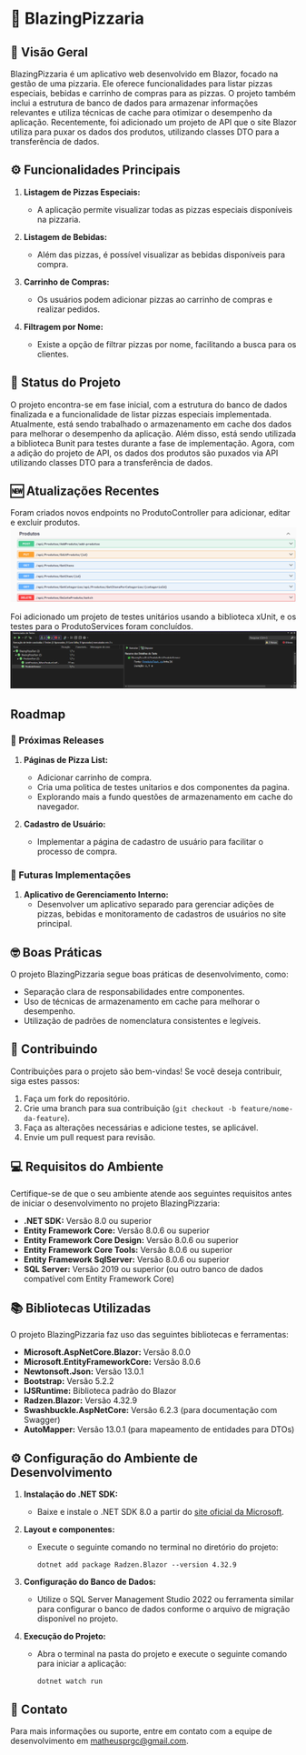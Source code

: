 # 🍕 BlazingPizzaria

## 🧐 Visão Geral

BlazingPizzaria é um aplicativo web desenvolvido em Blazor, focado na gestão de uma pizzaria. Ele oferece funcionalidades para listar pizzas especiais, bebidas e carrinho de compras para as pizzas. O projeto também inclui a estrutura de banco de dados para armazenar informações relevantes e utiliza técnicas de cache para otimizar o desempenho da aplicação. Recentemente, foi adicionado um projeto de API que o site Blazor utiliza para puxar os dados dos produtos, utilizando classes DTO para a transferência de dados.

## ⚙️ Funcionalidades Principais

1. **Listagem de Pizzas Especiais:**
   - A aplicação permite visualizar todas as pizzas especiais disponíveis na pizzaria.

2. **Listagem de Bebidas:**
   - Além das pizzas, é possível visualizar as bebidas disponíveis para compra.

3. **Carrinho de Compras:**
   - Os usuários podem adicionar pizzas ao carrinho de compras e realizar pedidos.

4. **Filtragem por Nome:**
   - Existe a opção de filtrar pizzas por nome, facilitando a busca para os clientes.

## 🔋 Status do Projeto

O projeto encontra-se em fase inicial, com a estrutura do banco de dados finalizada e a funcionalidade de listar pizzas especiais implementada. Atualmente, está sendo trabalhado o armazenamento em cache dos dados para melhorar o desempenho da aplicação. Além disso, está sendo utilizada a biblioteca Bunit para testes durante a fase de implementação. Agora, com a adição do projeto de API, os dados dos produtos são puxados via API utilizando classes DTO para a transferência de dados.

## 🆕 Atualizações Recentes

Foram criados novos endpoints no ProdutoController para adicionar, editar e excluir produtos.
![alt text](image.png)

Foi adicionado um projeto de testes unitários usando a biblioteca xUnit, e os testes para o ProdutoServices foram concluídos.
![alt text](image-1.png)
## Roadmap

### 📖 Próximas Releases

1. **Páginas de Pizza List:**
   - Adicionar carrinho de compra.
   - Cria uma politica de testes unitarios e dos componentes da pagina.
   - Explorando mais a fundo questões de armazenamento em cache do navegador.

2. **Cadastro de Usuário:**
   - Implementar a página de cadastro de usuário para facilitar o processo de compra.

### 🚀 Futuras Implementações

1. **Aplicativo de Gerenciamento Interno:**
   - Desenvolver um aplicativo separado para gerenciar adições de pizzas, bebidas e monitoramento de cadastros de usuários no site principal.

## 🤓 Boas Práticas

O projeto BlazingPizzaria segue boas práticas de desenvolvimento, como:
- Separação clara de responsabilidades entre componentes.
- Uso de técnicas de armazenamento em cache para melhorar o desempenho.
- Utilização de padrões de nomenclatura consistentes e legíveis.

## 💬 Contribuindo

Contribuições para o projeto são bem-vindas! Se você deseja contribuir, siga estes passos:
1. Faça um fork do repositório.
2. Crie uma branch para sua contribuição (`git checkout -b feature/nome-da-feature`).
3. Faça as alterações necessárias e adicione testes, se aplicável.
4. Envie um pull request para revisão.

## 💻 Requisitos do Ambiente

Certifique-se de que o seu ambiente atende aos seguintes requisitos antes de iniciar o desenvolvimento no projeto BlazingPizzaria:

- **.NET SDK:** Versão 8.0 ou superior
- **Entity Framework Core:** Versão 8.0.6 ou superior
- **Entity Framework Core Design:** Versão 8.0.6 ou superior
- **Entity Framework Core Tools:** Versão 8.0.6 ou superior
- **Entity Framework SqlServer:** Versão 8.0.6 ou superior
- **SQL Server:** Versão 2019 ou superior (ou outro banco de dados compatível com Entity Framework Core)

## 📚 Bibliotecas Utilizadas

O projeto BlazingPizzaria faz uso das seguintes bibliotecas e ferramentas:

- **Microsoft.AspNetCore.Blazor:** Versão 8.0.0
- **Microsoft.EntityFrameworkCore:** Versão 8.0.6
- **Newtonsoft.Json:** Versão 13.0.1
- **Bootstrap:** Versão 5.2.2
- **IJSRuntime:** Biblioteca padrão do Blazor
- **Radzen.Blazor:** Versão 4.32.9
- **Swashbuckle.AspNetCore:** Versão 6.2.3 (para documentação com Swagger)
- **AutoMapper:** Versão 13.0.1 (para mapeamento de entidades para DTOs)

## ⚙️ Configuração do Ambiente de Desenvolvimento

1. **Instalação do .NET SDK:**
   - Baixe e instale o .NET SDK 8.0 a partir do [site oficial da Microsoft](https://dotnet.microsoft.com/download).

2. **Layout e componentes:**
   - Execute o seguinte comando no terminal no diretório do projeto:
     ```
     dotnet add package Radzen.Blazor --version 4.32.9
     ```

3. **Configuração do Banco de Dados:**
   - Utilize o SQL Server Management Studio 2022 ou ferramenta similar para configurar o banco de dados conforme o arquivo de migração disponível no projeto.

4. **Execução do Projeto:**
   - Abra o terminal na pasta do projeto e execute o seguinte comando para iniciar a aplicação:
     ```
     dotnet watch run
     ```

## 📧 Contato

Para mais informações ou suporte, entre em contato com a equipe de desenvolvimento em [matheusprgc@gmail.com](mailto:matheusprgc@gmail.com).
